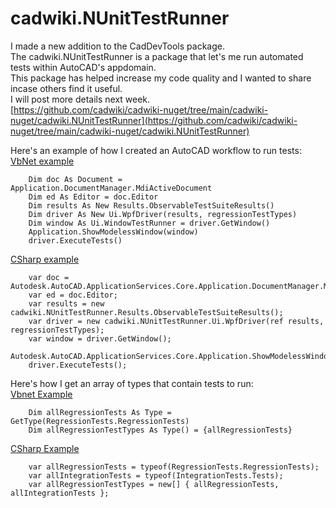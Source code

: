 ﻿# cadwiki.NUnitTestRunner  
I made a new addition to the CadDevTools package.  
The cadwiki.NUnitTestRunner is a package that let's me run automated tests within AutoCAD's appdomain.  
This package has helped increase my code quality and I wanted to share incase others find it useful.  
I will post more details next week.  
[https://github.com/cadwiki/cadwiki-nuget/tree/main/cadwiki-nuget/cadwiki.NUnitTestRunner](https://github.com/cadwiki/cadwiki-nuget/tree/main/cadwiki-nuget/cadwiki.NUnitTestRunner)  

Here's an example of how I created an AutoCAD workflow to run tests:  
[VbNet example](https://github.com/cadwiki/cadwiki-nuget-examples/blob/main/VbNetApp/MainApp/Workflows/NUnitTestRunner.vb) 
```
	Dim doc As Document = Application.DocumentManager.MdiActiveDocument
	Dim ed As Editor = doc.Editor
	Dim results As New Results.ObservableTestSuiteResults()
	Dim driver As New Ui.WpfDriver(results, regressionTestTypes)
	Dim window As Ui.WindowTestRunner = driver.GetWindow()
	Application.ShowModelessWindow(window)
	driver.ExecuteTests()
``` 
[CSharp example](https://github.com/cadwiki/cadwiki-nuget-examples/blob/main/CSharpApp/MainApp/Workflows/NUnitTestRunner.cs) 
```
	var doc = Autodesk.AutoCAD.ApplicationServices.Core.Application.DocumentManager.MdiActiveDocument;
	var ed = doc.Editor;
	var results = new cadwiki.NUnitTestRunner.Results.ObservableTestSuiteResults();
	var driver = new cadwiki.NUnitTestRunner.Ui.WpfDriver(ref results, regressionTestTypes);
	var window = driver.GetWindow();
	Autodesk.AutoCAD.ApplicationServices.Core.Application.ShowModelessWindow(window);
	driver.ExecuteTests();
```
 

Here's how I get an array of types that contain tests to run:  
[Vbnet Example](https://github.com/cadwiki/cadwiki-nuget-examples/blob/main/VbNetApp/MainApp/UiRibbon/Panels/Test.vb)  
```
    Dim allRegressionTests As Type = GetType(RegressionTests.RegressionTests)
    Dim allRegressionTestTypes As Type() = {allRegressionTests}
```
[CSharp Example](https://github.com/cadwiki/cadwiki-nuget-examples/blob/main/CSharpApp/MainApp/UiRibbon/Panels/Test.cs)  
```
    var allRegressionTests = typeof(RegressionTests.RegressionTests);
    var allIntegrationTests = typeof(IntegrationTests.Tests);
    var allRegressionTestTypes = new[] { allRegressionTests, allIntegrationTests };
```

